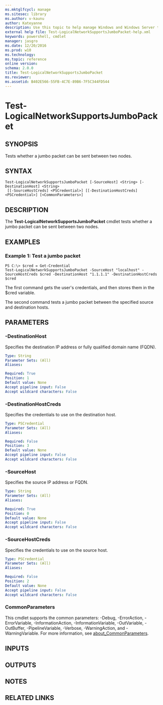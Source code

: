 ```yaml
---
ms.mktglfcycl: manage
ms.sitesec: library
ms.author: v-kaunu
author: Kateyanne
description: Use this topic to help manage Windows and Windows Server technologies with Windows PowerShell.
external help file: Test-LogicalNetworkSupportsJumboPacket-help.xml
keywords: powershell, cmdlet
manager: jasgro
ms.date: 12/20/2016
ms.prod: w10
ms.technology: 
ms.topic: reference
online version: 
schema: 2.0.0
title: Test-LogicalNetworkSupportsJumboPacket
ms.reviewer:
ms.assetid: B402E566-55FB-4C7E-89B6-7F5C344FD544
---
```


# Test-LogicalNetworkSupportsJumboPacket

## SYNOPSIS
Tests whether a jumbo packet can be sent between two nodes.

## SYNTAX

```
Test-LogicalNetworkSupportsJumboPacket [-SourceHost] <String> [-DestinationHost] <String>
 [[-SourceHostCreds] <PSCredential>] [[-DestinationHostCreds] <PSCredential>] [<CommonParameters>]
```

## DESCRIPTION
The **Test-LogicalNetworkSupportsJumboPacket** cmdlet tests whether a jumbo packet can be sent between two nodes.

## EXAMPLES

### Example 1: Test a jumbo packet
```
PS C:\> $cred = Get-Credential
Test-LogicalNetworkSupportsJumboPacket -SourceHost "localhost" -SourceHostCreds $cred -DestinationHost "1.1.1.1" -DestinationHostCreds $cred
```

The first command gets the user's credentials, and then stores them in the $cred variable.

The second command tests a jumbo packet between the specified source and destination hosts.

## PARAMETERS

### -DestinationHost
Specifies the destination IP address or fully qualified domain name (FQDN).

```yaml
Type: String
Parameter Sets: (All)
Aliases: 

Required: True
Position: 1
Default value: None
Accept pipeline input: False
Accept wildcard characters: False
```

### -DestinationHostCreds
Specifies the credentials to use on the destination host.

```yaml
Type: PSCredential
Parameter Sets: (All)
Aliases: 

Required: False
Position: 3
Default value: None
Accept pipeline input: False
Accept wildcard characters: False
```

### -SourceHost
Specifies the source IP address or FQDN.

```yaml
Type: String
Parameter Sets: (All)
Aliases: 

Required: True
Position: 0
Default value: None
Accept pipeline input: False
Accept wildcard characters: False
```

### -SourceHostCreds
Specifies the credentials to use on the source host.

```yaml
Type: PSCredential
Parameter Sets: (All)
Aliases: 

Required: False
Position: 2
Default value: None
Accept pipeline input: False
Accept wildcard characters: False
```

### CommonParameters
This cmdlet supports the common parameters: -Debug, -ErrorAction, -ErrorVariable, -InformationAction, -InformationVariable, -OutVariable, -OutBuffer, -PipelineVariable, -Verbose, -WarningAction, and -WarningVariable. For more information, see [about_CommonParameters](https://go.microsoft.com/fwlink/?LinkID=113216).

## INPUTS

## OUTPUTS

## NOTES

## RELATED LINKS

